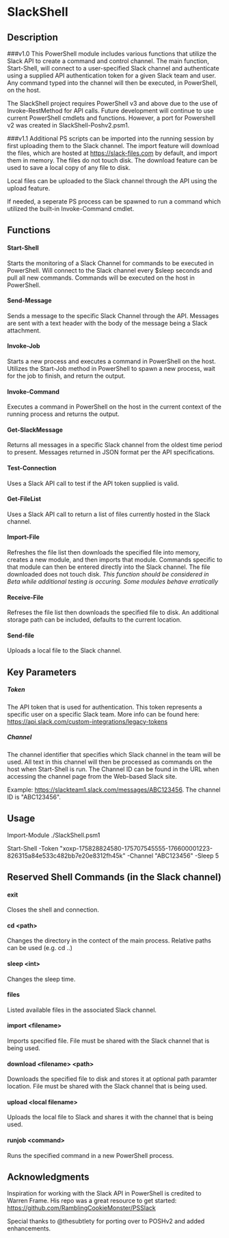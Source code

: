 # SlackShell

## Description
###v1.0
This PowerShell module includes various functions that utilize the Slack API to create a command and control channel. The main function, Start-Shell, will connect to a user-specified Slack channel and authenticate using a supplied API authentication token for a given Slack team and user.  Any command typed into the channel will then be executed, in PowerShell, on the host. 

The SlackShell project requires PowerShell v3 and above due to the use of Invoke-RestMethod for API calls.  Future development will continue to use current PowerShell cmdlets and functions. However, a port for Powershell v2 was created in SlackShell-Poshv2.psm1.

###v1.1
Additional PS scripts can be imported into the running session by first uploading them to the Slack channel. The import feature will download the files, which are hosted at https://slack-files.com by default, and import them in memory. The files do not touch disk. The download feature can be used to save a local copy of any file to disk. 

Local files can be uploaded to the Slack channel through the API using the upload feature.

If needed, a seperate PS process can be spawned to run a command which utilized the built-in Invoke-Command cmdlet.

## Functions
#### Start-Shell
Starts the monitoring of a Slack Channel for commands to be executed in PowerShell. Will connect to the Slack channel every $sleep seconds and pull all new commands.  Commands will be executed on the host in PowerShell.

#### Send-Message
Sends a message to the specific Slack Channel through the API. Messages are sent with a text header with the body of the message being a Slack attachment.

#### Invoke-Job
Starts a new process and executes a command in PowerShell on the host. Utilizes the Start-Job method in PowerShell to spawn a new process, wait for the job to finish, and return the output.

#### Invoke-Command
Executes a command in PowerShell on the host in the current context of the running process and returns the output.

#### Get-SlackMessage
Returns all messages in a specific Slack channel from the oldest time period to present. Messages returned in JSON format per the API specifications.

#### Test-Connection
Uses a Slack API call to test if the API token supplied is valid.

#### Get-FileList
Uses a Slack API call to return a list of files currently hosted in the Slack channel.

#### Import-File
Refreshes the file list then downloads the specified file into memory, creates a new module, and then imports that module. Commands specific to that module can then be entered directly into the Slack channel. The file downloaded does not touch disk.
*This function should be considered in Beta while additional testing is occuring. Some modules behave erratically*

#### Receive-File
Refreses the file list then downloads the specified file to disk. An additional storage path can be included, defaults to the current location.

#### Send-file
Uploads a local file to the Slack channel.

## Key Parameters
##### Token
The API token that is used for authentication.  This token represents a specific user on a specific Slack team.  More info can be found here: https://api.slack.com/custom-integrations/legacy-tokens

##### Channel
The channel identifier that specifies which Slack channel in the team will be used. All text in this channel will then be processed as commands on the host when Start-Shell is run.  The Channel ID can be found in the URL when accessing the channel page from the Web-based Slack site.

Example: https://slackteam1.slack.com/messages/ABC123456.  The channel ID is "ABC123456".

## Usage
Import-Module ./SlackShell.psm1

Start-Shell -Token "xoxp-175828824580-175707545555-176600001223-826315a84e533c482bb7e20e8312fh45k" -Channel "ABC123456" -Sleep 5

## Reserved Shell Commands (in the Slack channel)
#### exit
Closes the shell and connection.

#### cd \<path>
Changes the directory in the contect of the main process. Relative paths can be used (e.g. cd ..)

#### sleep \<int>
Changes the sleep time.

#### files
Listed available files in the associated Slack channel.

#### import \<filename>
Imports specified file. File must be shared with the Slack channel that is being used.

#### download \<filename> \<path>
Downloads the specified file to disk and stores it at optional path paramter location. File must be shared with the Slack channel that is being used.

#### upload \<local filename>
Uploads the local file to Slack and shares it with the channel that is being used.

#### runjob \<command>
Runs the specified command in a new PowerShell process.


## Acknowledgments
Inspiration for working with the Slack API in PowerShell is credited to Warren Frame. His repo was a great resource to get started: https://github.com/RamblingCookieMonster/PSSlack

Special thanks to @thesubtlety for porting over to POSHv2 and added enhancements.
